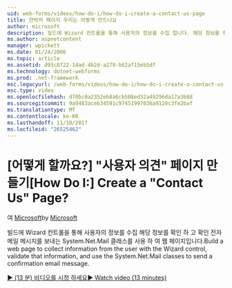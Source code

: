 ```yaml
---
uid: web-forms/videos/how-do-i/how-do-i-create-a-contact-us-page
title: 연락처 페이지 우리는 어떻게 만드나요
author: microsoft
description: 빌드에 Wizard 컨트롤을 통해 사용자의 정보를 수집 합니다. 해당 정보를 확인 하 고는 따라 보낼 System.Net.Mail 클래스를 사용 하는 웹 페이지 중...
ms.author: aspnetcontent
manager: wpickett
ms.date: 01/24/2006
ms.topic: article
ms.assetid: d93c8f22-14ad-4b2d-a279-b62af15eb5df
ms.technology: dotnet-webforms
ms.prod: .net-framework
msc.legacyurl: /web-forms/videos/how-do-i/how-do-i-create-a-contact-us-page
msc.type: video
ms.openlocfilehash: d70bc0a2352eb8a6cb508ed32a49296da17a3b88
ms.sourcegitcommit: 9a9483aceb34591c97451997036a9120c3fe2baf
ms.translationtype: MT
ms.contentlocale: ko-KR
ms.lasthandoff: 11/10/2017
ms.locfileid: "26525462"
---
```

<a name="how-do-i-create-a-contact-us-page"></a><span data-ttu-id="64c76-103">[어떻게 할까요?] "사용자 의견" 페이지 만들기</span><span class="sxs-lookup"><span data-stu-id="64c76-103">[How Do I:] Create a "Contact Us" Page?</span></span>
====================
<span data-ttu-id="64c76-104">여 [Microsoft](https://github.com/microsoft)</span><span class="sxs-lookup"><span data-stu-id="64c76-104">by [Microsoft](https://github.com/microsoft)</span></span>

<span data-ttu-id="64c76-105">빌드에 Wizard 컨트롤을 통해 사용자의 정보를 수집 해당 정보를 확인 하 고 확인 전자 메일 메시지를 보내는 System.Net.Mail 클래스를 사용 하 여 웹 페이지입니다.</span><span class="sxs-lookup"><span data-stu-id="64c76-105">Build a web page to collect information from the user with the Wizard control, validate that information, and use the System.Net.Mail classes to send a confirmation email message.</span></span>

[<span data-ttu-id="64c76-106">&#9654; (13 분) 비디오를 시청 하세요</span><span class="sxs-lookup"><span data-stu-id="64c76-106">&#9654; Watch video (13 minutes)</span></span>](https://channel9.msdn.com/Blogs/ASP-NET-Site-Videos/how-do-i-create-a-contact-us-page)
